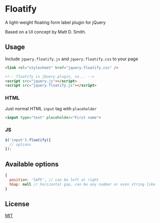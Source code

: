 # Floatify
A light-weight floating form label plugin for jQuery

Based on a UI concept by Matt D. Smith.

## Usage

Include `jquery.floatify.js` and `jquery.floatify.css` to your page

```html
<link rel="stylesheet" href="jquery.floatify.css" />

<!-- floatify is jQuery plugin, so... -->
<script src="jquery.js"></script>
<script src="jquery.floatify.js"></script>
```

### HTML

Just normal HTML `input` tag with `placeholder`

```html
<input type="text" placeholder="First name">
```

### JS

```js
$('input').floatify({
  // options
});
```

## Available options

```js
{
  position: 'left', // can be left or right
  hGap: null // horizontal gap, can be any number or even string like '10px'
}
```

## License

[MIT](https://github.com/digitalify/floatify/blob/master/LICENSE)